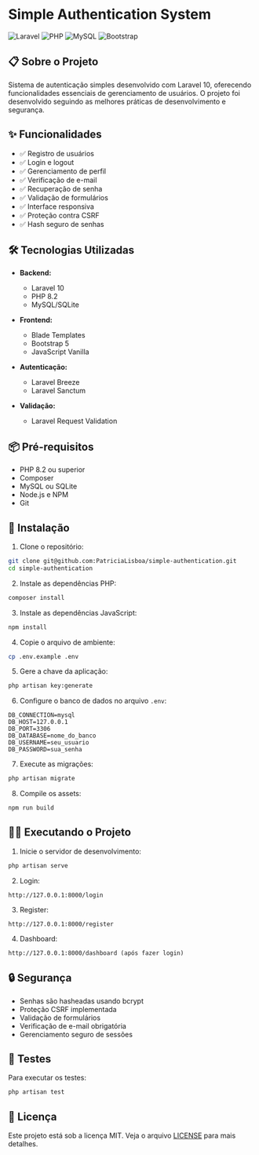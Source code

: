 # Simple Authentication System

![Laravel](https://img.shields.io/badge/Laravel-FF2D20?style=for-the-badge&logo=laravel&logoColor=white)
![PHP](https://img.shields.io/badge/PHP-777BB4?style=for-the-badge&logo=php&logoColor=white)
![MySQL](https://img.shields.io/badge/MySQL-4479A1?style=for-the-badge&logo=mysql&logoColor=white)
![Bootstrap](https://img.shields.io/badge/Bootstrap-563D7C?style=for-the-badge&logo=bootstrap&logoColor=white)

## 📋 Sobre o Projeto

Sistema de autenticação simples desenvolvido com Laravel 10, oferecendo funcionalidades essenciais de gerenciamento de usuários. O projeto foi desenvolvido seguindo as melhores práticas de desenvolvimento e segurança.

## ✨ Funcionalidades

- ✅ Registro de usuários
- ✅ Login e logout
- ✅ Gerenciamento de perfil
- ✅ Verificação de e-mail
- ✅ Recuperação de senha
- ✅ Validação de formulários
- ✅ Interface responsiva
- ✅ Proteção contra CSRF
- ✅ Hash seguro de senhas

## 🛠️ Tecnologias Utilizadas

- **Backend:**
  - Laravel 10
  - PHP 8.2
  - MySQL/SQLite

- **Frontend:**
  - Blade Templates
  - Bootstrap 5
  - JavaScript Vanilla

- **Autenticação:**
  - Laravel Breeze
  - Laravel Sanctum

- **Validação:**
  - Laravel Request Validation

## 📦 Pré-requisitos

- PHP 8.2 ou superior
- Composer
- MySQL ou SQLite
- Node.js e NPM
- Git

## 🚀 Instalação

1. Clone o repositório:
```bash
git clone git@github.com:PatriciaLisboa/simple-authentication.git
cd simple-authentication
```

2. Instale as dependências PHP:
```bash
composer install
```

3. Instale as dependências JavaScript:
```bash
npm install
```

4. Copie o arquivo de ambiente:
```bash
cp .env.example .env
```

5. Gere a chave da aplicação:
```bash
php artisan key:generate
```

6. Configure o banco de dados no arquivo `.env`:
```env
DB_CONNECTION=mysql
DB_HOST=127.0.0.1
DB_PORT=3306
DB_DATABASE=nome_do_banco
DB_USERNAME=seu_usuario
DB_PASSWORD=sua_senha
```

7. Execute as migrações:
```bash
php artisan migrate
```

8. Compile os assets:
```bash
npm run build
```

## 🏃‍♂️ Executando o Projeto

1. Inicie o servidor de desenvolvimento:
```bash
php artisan serve
```

2. Login:
```
http://127.0.0.1:8000/login
```

3. Register:
```
http://127.0.0.1:8000/register
```

4. Dashboard:
```
http://127.0.0.1:8000/dashboard (após fazer login)
```



## 🔒 Segurança

- Senhas são hasheadas usando bcrypt
- Proteção CSRF implementada
- Validação de formulários
- Verificação de e-mail obrigatória
- Gerenciamento seguro de sessões

## 📝 Testes

Para executar os testes:
```bash
php artisan test
```

## 📄 Licença

Este projeto está sob a licença MIT. Veja o arquivo [LICENSE](LICENSE) para mais detalhes.

